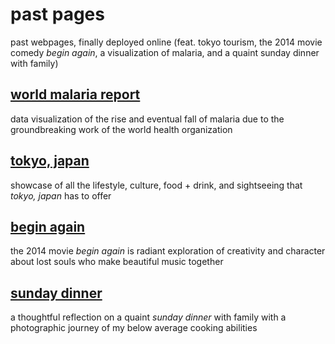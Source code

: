 # past pages  

past webpages, finally deployed online (feat. tokyo tourism, the 2014 movie comedy _begin again_, a visualization of malaria, and a quaint sunday dinner with family) 

## [world malaria report](https://kellyluo25.github.io/pastpages/worldmalaria/)  
data visualization of the rise and eventual fall of malaria due to the groundbreaking work of the world health organization

## [tokyo, japan](https://kellyluo25.github.io/pastpages/tokyo/)  
showcase of all the lifestyle, culture, food + drink, and sightseeing that _tokyo, japan_ has to offer 

## [begin again](https://kellyluo25.github.io/pastpages/beginagain/)  
the 2014 movie _begin again_ is radiant exploration of creativity and character about lost souls who make beautiful music together

## [sunday dinner](https://kellyluo25.github.io/pastpages/sundaydinner/)  
a thoughtful reflection on a quaint _sunday dinner_ with family with a photographic journey of my below average cooking abilities

